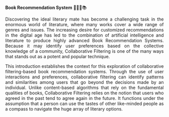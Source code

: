 <b>Book Recommendation System</b> 📗📘📙📚

<p align="justify">Discovering the ideal literary mate has become a challenging task in the enormous world of literature, where many works cover a wide range of genres and issues. The increasing desire for customized recommendations in the digital age has led to the combination of artificial intelligence and literature to produce highly advanced Book Recommendation Systems. Because it may identify user preferences based on the collective knowledge of a community, Collaborative Filtering is one of the many ways that stands out as a potent and popular technique.</p>
<p align="justify">This introduction establishes the context for this exploration of collaborative filtering-based book recommendation systems. Through the use of user interactions and preferences, collaborative filtering can identify patterns and similarities among users that go beyond the decisions made by an individual. Unlike content-based algorithms that rely on the fundamental qualities of books, Collaborative Filtering relies on the notion that users who agreed in the past tend to agree again in the future. It functions under the assumption that a person can use the tastes of other like-minded people as a compass to navigate the huge array of literary options.</p>

